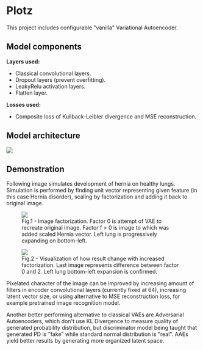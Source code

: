 # Plotz

This project includes configurable "vanilla" Variational Autoencoder.

## Model components
<b>Layers used:</b>
<ul>
    <li>Classical convolutional layers.</li>
    <li>Dropout layers (prevent overfitting).</li>
    <li>LeakyRelu activation layers.</li>
    <li>Flatten layer.</li>
</ul>

<b>Losses used:</b>
<ul><li>Composite loss of Kullback-Leibler divergence and MSE reconstruction.</li></ul>

## Model architecture
<img src="https://i.ibb.co/TMWjmMB/model.png"/>

## Demonstration
Following image simulates development of hernia on healthy lungs. Simulation is performed by finding unit vector representing
given feature (in this case Hernia disorder), scaling by factorization and adding it back to original image.

<figure>
    <img src="https://i.ibb.co/NW3QCcb/factor.png"/>
    <figcaption>
        Fig.1 - Image factorization. Factor 0 is attempt of VAE to recreate original image. Factor f > 0 is image to
        which was added scaled Hernia vector. Left lung is progressively expanding on bottom-left.
    </figcaption>
</figure>
<figure>
    <img src="https://i.ibb.co/MSTw23V/abs-diff.png"/>
    <figcaption>
        Fig.2 - Visualization of how result change with increased factorization. Last image represents difference
        between factor 0 and 2. Left lung bottom-left expansion is confirmed.
    </figcaption>
</figure>

Pixelated character of the image can be improved by
increasing amount of filters in encoder convolutional layers (currently fixed at 64), increasing latent vector size,
or using alternative to MSE
reconstruction loss, for example pretrained image recognition model.

Another better performing alternative to classical
VAEs are Adversarial Autoencoders, which don't use KL Divergence to measure quality of generated probability distribution,
but discriminator model being taught that generated PD is "fake" while standard normal distribution is "real". AAEs yield
better results by generating more organized latent space.